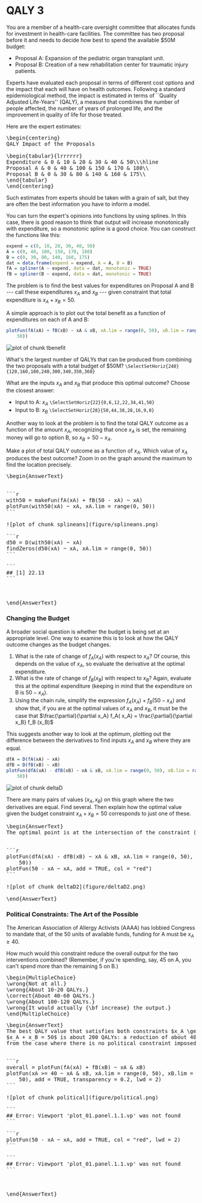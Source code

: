 QALY 3
========================================================







You are a member of a health-care oversight committee that allocates funds for investment in health-care facilities.  The committee has two proposal before it and needs to decide how best to spend the available
\$50M budget:
*  Proposal A: Expansion of the pediatric organ transplant unit.
* Proposal B: Creation of a new rehabilitation center for traumatic injury patients.

Experts have evaluated each proposal in terms of different cost options and the impact that each will have on health outcomes. Following a standard epidemiological method, the impact is estimated in terms of ``Quality Adjusted Life-Years'' (QALY), a measure that combines the number of people affected, the number of years of prolonged life, and the improvement in quality of life for those treated.

Here are the expert estimates:

<pre>
\begin{centering}
QALY Impact of the Proposals

\begin{tabular}{lrrrrrr}
Expenditure & 0 & 10 & 20 & 30 & 40 & 50\\\hline
Proposal A & 0 & 40 & 100 & 150 & 170 & 180\\
Proposal B & 0 & 30 & 80 & 140 & 160 & 175\\
\end{tabular}
\end{centering}
</pre>

Such estimates from experts should be taken with a grain of salt, but they are often the best information you have to inform a model.

You can turn the expert's opinions into functions by using splines. In this case, there is good reason to think that output will increase monotonically with expenditure, so a monotonic spline is a good choice.  You can construct the functions like this:



```r
expend = c(0, 10, 20, 30, 40, 50)
A = c(0, 40, 100, 150, 170, 180)
B = c(0, 30, 80, 140, 160, 175)
dat = data.frame(expend = expend, A = A, B = B)
fA = spliner(A ~ expend, data = dat, monotonic = TRUE)
fB = spliner(B ~ expend, data = dat, monotonic = TRUE)
```




The problem is to find the best values for expenditures on Proposal A
and B  --- call these expenditures  $x_A$ and $x_B$ --- given
constraint that total expenditure is $x_A + x_B = 50$.

A simple approach is to plot out the total benefit as a function of expenditures on each of A and B:


```r
plotFun(fA(xA) + fB(xB) ~ xA & xB, xA.lim = range(0, 50), xB.lim = range(0, 
    50))
```

![plot of chunk tbenefit](figure/tbenefit.png) 


What's the largest number of QALYs that can be produced from combining the two proposals with a total budget of \$50M? ```\SelectSetHoriz{240}{120,160,180,240,300,340,350,360}```


What are the inputs $x_A$ and $x_B$ that produce this optimal outcome?  Choose the closest answer:
* Input to A: $x_A$ ```\SelectSetHoriz{22}{0,6,12,22,34,41,50}```
* Input to B: $x_B$ ```\SelectSetHoriz{28}{50,44,38,28,16,9,0}```

Another way to look at the problem is to find the total QALY outcome as a function of the amount $x_A$, recognizing that once $x_A$ is set, the remaining money will go to option B, so $x_B = 50-x_A$.

Make a plot of total QALY outcome as a function of $x_A$.  Which value of $x_A$ produces the best outcome?  Zoom in on the graph around the maximum to find the location precisely.  

<pre>
\begin{AnswerText}


```r
with50 = makeFun(fA(xA) + fB(50 - xA) ~ xA)
plotFun(with50(xA) ~ xA, xA.lim = range(0, 50))
```

![plot of chunk splineans](figure/splineans.png) 

```r
d50 = D(with50(xA) ~ xA)
findZeros(d50(xA) ~ xA, xA.lim = range(0, 50))
```

```
## [1] 22.13
```



\end{AnswerText}
</pre>

### Changing the Budget

A broader social question is whether the budget is being set at an appropriate level.  One way to examine this is to look at how the QALY outcome changes as the budget changes.

1. What is the rate of change of $f_A(x_A)$ with respect to $x_A$? Of course, this depends on the value of $x_A$, so evaluate the derivative at the optimal expenditure.
2. What is the rate of change of $f_B(x_B)$  with respect to $x_B$? Again, evaluate this at the optimal expenditure (keeping in mind that the expenditure on B is $50-x_A$).
3. Using the chain rule, simplify the expression $f_A(x_A) +f_B(50-x_A)$ and show that, if you are at the optimal values of $x_A$ and $x_B$, it must be the case that $\frac{\partial}{\partial  x_A} f_A( x_A) = \frac{\partial}{\partial x_B} f_B (x_B)$


This suggests another way to look at the optimum, plotting out the
difference between the derivatives to find inputs $x_A$ and $x_B$
where they are equal.



```r
dfA = D(fA(xA) ~ xA)
dfB = D(fB(xB) ~ xB)
plotFun(dfA(xA) - dfB(xB) ~ xA & xB, xA.lim = range(0, 50), xB.lim = range(0, 
    50))
```

![plot of chunk deltaD](figure/deltaD.png) 


There are many pairs of values $(x_A, x_B)$ on this graph where the two derivatives are equal.  Find several.  Then explain how the optimal value given the budget constraint $x_A + x_B = 50$ corresponds to just one of these.

<pre>
\begin{AnswerText}
The optimal point is at the intersection of the constraint (shown in red) and the set of points where the two derivatives are equal.


```r
plotFun(dfA(xA) - dfB(xB) ~ xA & xB, xA.lim = range(0, 50), xB.lim = range(0, 
    50))
plotFun(50 - xA ~ xA, add = TRUE, col = "red")
```

![plot of chunk deltaD2](figure/deltaD2.png) 

\end{AnswerText}
</pre>

### Political Constraints: The Art of the Possible

The American Association of Allergy Activists (AAAA) has lobbied Congress to mandate that, of the 50 units of available funds,  funding for A must be  $x_A \geq 40$. 

How much would this constraint reduce the overall output for the two interventions combined? (Remember, if you're spending, say, 45 on A, you can't spend more than the remaining 5 on B.)
<pre>
\begin{MultipleChoice}
\wrong{Not at all.}
\wrong{About 10-20 QALYs.}
\correct{About 40-60 QALYs.}
\wrong{About 100-120 QALYs.}
\wrong{It would actually {\bf increase} the output.}
\end{MultipleChoice}
</pre>

<pre>
\begin{AnswerText}
The best QALY value that satisfies both constraints $x_A \geq 40$ and
$x_A + x_B = 50$ is about 200 QALYs: a reduction of about 40 QALYs
from the case where there is no political constraint imposed.


```r
overall = plotFun(fA(xA) + fB(xB) ~ xA & xB)
plotFun(xA >= 40 ~ xA & xB, xA.lim = range(0, 50), xB.lim = range(0, 
    50), add = TRUE, transparency = 0.2, lwd = 2)
```

![plot of chunk political](figure/political.png) 

```
## Error: Viewport 'plot_01.panel.1.1.vp' was not found
```

```r
plotFun(50 - xA ~ xA, add = TRUE, col = "red", lwd = 2)
```

```
## Error: Viewport 'plot_01.panel.1.1.vp' was not found
```



\end{AnswerText}
</pre>
